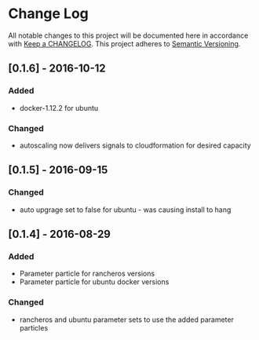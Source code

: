 # Change Log
All notable changes to this project will be documented here in
accordance with [Keep a CHANGELOG][keep-changelog-url].
This project adheres to [Semantic Versioning][semver-url].

## [0.1.6] - 2016-10-12

### Added
- docker-1.12.2 for ubuntu

### Changed
- autoscaling now delivers signals to cloudformation for desired
  capacity

## [0.1.5] - 2016-09-15

### Changed
- auto upgrage set to false for ubuntu - was causing install to hang

## [0.1.4] - 2016-08-29

### Added
- Parameter particle for rancheros versions
- Parameter particle for ubuntu docker versions

### Changed
- rancheros and ubuntu parameter sets to use the added parameter particles

[cpt-url]: https://github.com/SungardAS/condensation-particle-tests
[semver-url]: http://semver.org
[keep-changelog-url]: http://keepachangelog.com/
[condensation-url]: https://github.com/SungardAS/condensation
